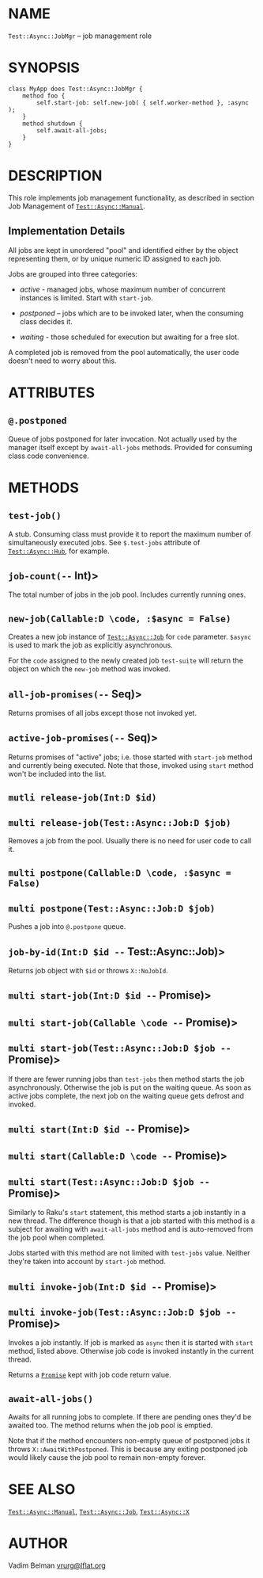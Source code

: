 NAME
====

`Test::Async::JobMgr` – job management role

SYNOPSIS
========

    class MyApp does Test::Async::JobMgr {
        method foo {
            self.start-job: self.new-job( { self.worker-method }, :async );
        }
        method shutdown {
            self.await-all-jobs;
        }
    }

DESCRIPTION
===========



This role implements job management functionality, as described in section Job Management of [`Test::Async::Manual`](https://github.com/vrurg/raku-Test-Async/blob/v0.1.900/docs/md/Test/Async/Manual.md).

Implementation Details
----------------------

All jobs are kept in unordered "pool" and identified either by the object representing them, or by unique numeric ID assigned to each job.

Jobs are grouped into three categories:

  * *active* - managed jobs, whose maximum number of concurrent instances is limited. Start with `start-job`.

  * *postponed* – jobs which are to be invoked later, when the consuming class decides it.

  * *waiting* - those scheduled for execution but awaiting for a free slot.

A completed job is removed from the pool automatically, the user code doesn't need to worry about this.

ATTRIBUTES
==========



`@.postponed`
-------------

Queue of jobs postponed for later invocation. Not actually used by the manager itself except by `await-all-jobs` methods. Provided for consuming class code convenience.

METHODS
=======



`test-job()`
------------

A stub. Consuming class must provide it to report the maximum number of simultaneously executed jobs. See `$.test-jobs` attribute of [`Test::Async::Hub`](https://github.com/vrurg/raku-Test-Async/blob/v0.1.900/docs/md/Test/Async/Hub.md), for example.

`job-count(--` Int)>
--------------------

The total number of jobs in the job pool. Includes currently running ones.

`new-job(Callable:D \code, :$async = False)`
--------------------------------------------

Creates a new job instance of [`Test::Async::Job`](https://github.com/vrurg/raku-Test-Async/blob/v0.1.900/docs/md/Test/Async/Job.md) for `code` parameter. `$async` is used to mark the job as explicitly asynchronous.

For the `code` assigned to the newly created job `test-suite` will return the object on which the `new-job` method was invoked.

`all-job-promises(--` Seq)>
---------------------------

Returns promises of all jobs except those not invoked yet.

`active-job-promises(--` Seq)>
------------------------------

Returns promises of "active" jobs; i.e. those started with `start-job` method and currently being executed. Note that those, invoked using `start` method won't be included into the list.

`mutli release-job(Int:D $id)`
------------------------------

`multi release-job(Test::Async::Job:D $job)`
--------------------------------------------

Removes a job from the pool. Usually there is no need for user code to call it.

`multi postpone(Callable:D \code, :$async = False)`
---------------------------------------------------

`multi postpone(Test::Async::Job:D $job)`
-----------------------------------------

Pushes a job into `@.postpone` queue.

`job-by-id(Int:D $id --` Test::Async::Job)>
-------------------------------------------

Returns job object with `$id` or throws `X::NoJobId`.

`multi start-job(Int:D $id --` Promise)>
----------------------------------------

`multi start-job(Callable \code --` Promise)>
---------------------------------------------

`multi start-job(Test::Async::Job:D $job --` Promise)>
------------------------------------------------------

If there are fewer running jobs than `test-jobs` then method starts the job asynchronously. Otherwise the job is put on the waiting queue. As soon as active jobs complete, the next job on the waiting queue gets defrost and invoked.

`multi start(Int:D $id --` Promise)>
------------------------------------

`multi start(Callable:D \code --` Promise)>
-------------------------------------------

`multi start(Test::Async::Job:D $job --` Promise)>
--------------------------------------------------

Similarly to Raku's `start` statement, this method starts a job instantly in a new thread. The difference though is that a job started with this method is a subject for awaiting with `await-all-jobs` method and is auto-removed from the job pool when completed.

Jobs started with this method are not limited with `test-jobs` value. Neither they're taken into account by `start-job` method.

`multi invoke-job(Int:D $id --` Promise)>
-----------------------------------------

`multi invoke-job(Test::Async::Job:D $job --` Promise)>
-------------------------------------------------------

Invokes a job instantly. If job is marked as `async` then it is started with `start` method, listed above. Otherwise job code is invoked instantly in the current thread.

Returns a [`Promise`](https://docs.raku.org/type/Promise) kept with job code return value.

`await-all-jobs()`
------------------

Awaits for all running jobs to complete. If there are pending ones they'd be awaited too. The method returns when the job pool is emptied.

Note that if the method encounters non-empty queue of postponed jobs it throws `X::AwaitWithPostponed`. This is because any exiting postponed job would likely cause the job pool to remain non-empty forever.

SEE ALSO
========

[`Test::Async::Manual`](https://github.com/vrurg/raku-Test-Async/blob/v0.1.900/docs/md/Test/Async/Manual.md), [`Test::Async::Job`](https://github.com/vrurg/raku-Test-Async/blob/v0.1.900/docs/md/Test/Async/Job.md), [`Test::Async::X`](https://github.com/vrurg/raku-Test-Async/blob/v0.1.900/docs/md/Test/Async/X.md)

AUTHOR
======

Vadim Belman <vrurg@lflat.org>

